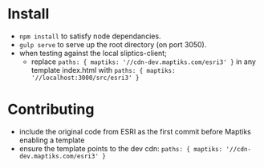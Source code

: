 # Install

- `npm install` to satisfy node dependancies.
- `gulp serve` to serve up the root directory (on port 3050).
- when testing against the local sliptics-client;
    - replace `paths: { maptiks: '//cdn-dev.maptiks.com/esri3' }` in any template index.html with `paths: { maptiks: '//localhost:3000/src/esri3' }`

# Contributing

- include the original code from ESRI as the first commit before Maptiks enabling a template
- ensure the template points to the dev cdn: `paths: { maptiks: '//cdn-dev.maptiks.com/esri3' }`
